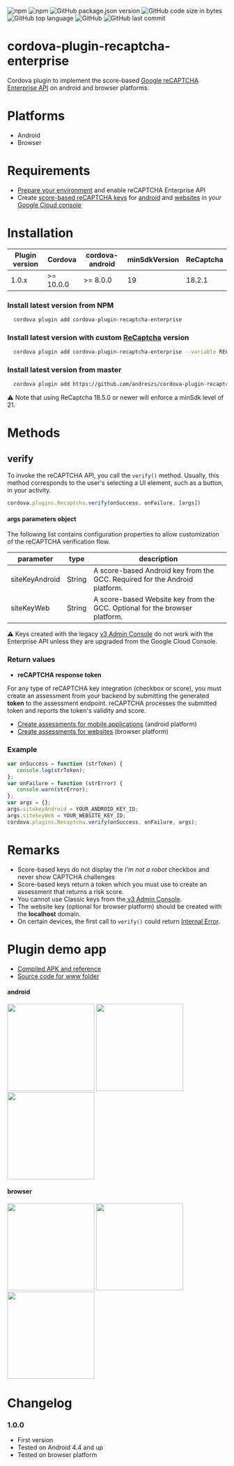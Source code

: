 ![npm](https://img.shields.io/npm/dt/cordova-plugin-recaptcha-enterprise) ![npm](https://img.shields.io/npm/v/cordova-plugin-recaptcha-enterprise) ![GitHub package.json version](https://img.shields.io/github/package-json/v/andreszs/cordova-plugin-recaptcha-enterprise?color=FF6D00&label=master&logo=github) ![GitHub code size in bytes](https://img.shields.io/github/languages/code-size/andreszs/cordova-plugin-recaptcha-enterprise) ![GitHub top language](https://img.shields.io/github/languages/top/andreszs/cordova-plugin-recaptcha-enterprise) ![GitHub](https://img.shields.io/github/license/andreszs/cordova-plugin-recaptcha-enterprise) ![GitHub last commit](https://img.shields.io/github/last-commit/andreszs/cordova-plugin-recaptcha-enterprise)

# cordova-plugin-recaptcha-enterprise

Cordova plugin to implement the score-based [Google reCAPTCHA Enterprise API](https://cloud.google.com/recaptcha-enterprise/docs/overview "Google reCAPTCHA Enterprise API") on android and browser platforms.

# Platforms

- Android
- Browser

# Requirements

- [Prepare your environment](https://cloud.google.com/recaptcha-enterprise/docs/prepare-environment "Prepare your environment") and enable reCAPTCHA Enterprise API
- Create [score-based reCAPTCHA keys](https://cloud.google.com/recaptcha-enterprise/docs/keys "score-based reCAPTCHA keys") for [android](https://cloud.google.com/recaptcha-enterprise/docs/create-key-mobile "android") and [websites](https://cloud.google.com/recaptcha-enterprise/docs/create-key-website "websites") in your [Google Cloud console](https://console.cloud.google.com/security/recaptcha?orgonly=true&project=plugin-demo-1718371135488&supportedpurview=organizationId,folder,project " Google Cloud console")

# Installation

| Plugin version | Cordova | cordova-android | minSdkVersion | ReCaptcha |
| --- | --- | --- | --- | --- |
| 1.0.x | >= 10.0.0 | >= 8.0.0 | 19 | 18.2.1 |

### Install latest version from NPM

```bash
  cordova plugin add cordova-plugin-recaptcha-enterprise
```

### Install latest version with custom [ReCaptcha](https://mvnrepository.com/artifact/com.google.android.recaptcha/recaptcha) version

```bash
  cordova plugin add cordova-plugin-recaptcha-enterprise --variable RECAPTCHA_VERSION=18.2.1
```

### Install latest version from master

```bash
  cordova plugin add https://github.com/andreszs/cordova-plugin-recaptcha-enterprise
```
⚠ Note that using ReCaptcha 18.5.0 or newer will enforce a minSdk level of 21.

# Methods

## verify

To invoke the reCAPTCHA API, you call the `verify()` method. Usually, this method corresponds to the user's selecting a UI element, such as a button, in your activity.

```javascript
cordova.plugins.Recaptcha.verify(onSuccess, onFailure, [args])
```

#### args parameters object

The following list contains configuration properties to allow customization of the reCAPTCHA verification flow.

| parameter | type | description |
| --- | --- | --- |
| siteKeyAndroid | String | A score-based Android key from the GCC. Required for the Android platform. |
| siteKeyWeb | String | A score-based Website key from the GCC. Optional for the browser platform. |

⚠ Keys created with the legacy [v3 Admin Console](https://www.google.com/recaptcha/admin/ "v3 Admin Console") do not work with the Enterprise API unless they are upgraded from the Google Cloud Console.

### Return values

- **reCAPTCHA response token**

For any type of reCAPTCHA key integration (checkbox or score), you must create an assessment from your backend by submitting the generated **token** to the assessment endpoint. reCAPTCHA processes the submitted token and reports the token's validity and score.

- [Create assessments for mobile applications](https://cloud.google.com/recaptcha-enterprise/docs/create-assessment-mobile "Create assessments for mobile applications") (android platform)
- [Create assessments for websites](https://cloud.google.com/recaptcha-enterprise/docs/create-assessment-website "Create assessments for websites") (browser platform)

### Example

 ```javascript
var onSuccess = function (strToken) {
    console.log(strToken);
};
var onFailure = function (strError) {
    console.warn(strError);
};
var args = {};
args.sitekeyAndroid = YOUR_ANDROID_KEY_ID;
args.sitekeyWeb = YOUR_WEBSITE_KEY_ID;
cordova.plugins.Recaptcha.verify(onSuccess, onFailure, args);
```

# Remarks

- Score-based keys do not display the *I'm not a robot* checkbox and never show CAPTCHA challenges
- Score-based keys return a token which you must use to create an assessment that returns a risk score.
- You cannot use Classic keys from the[ v3 Admin Console](https://www.google.com/recaptcha/admin " v3 Admin Console").
- The website key (optional for browser platform) should be created with the **localhost** domain.
- On certain devices, the first call to `verify()` could return [Internal Error](https://cloud.google.com/recaptcha-enterprise/docs/reference/android/com/google/android/recaptcha/RecaptchaErrorCode#INTERNAL_ERROR "Internal Error").

# Plugin demo app

- [Compiled APK and reference](https://www.andreszsogon.com/com-andreszs-grecaptcha-demo/)
- [Source code for www folder](https://github.com/andreszs/cordova-plugin-demos)

#### android
<img src="https://github.com/andreszs/cordova-plugin-demos/blob/main/com.andreszs.grecaptcha.demo/screenshots/android/grecaptcha-01.png?raw=true" width="200" /> <img src="https://github.com/andreszs/cordova-plugin-demos/blob/main/com.andreszs.grecaptcha.demo/screenshots/android/grecaptcha-02.png?raw=true" width="200" /> <img src="https://github.com/andreszs/cordova-plugin-demos/blob/main/com.andreszs.grecaptcha.demo/screenshots/android/grecaptcha-03.png?raw=true" width="200" />

#### browser
<img src="https://github.com/andreszs/cordova-plugin-demos/blob/main/com.andreszs.grecaptcha.demo/screenshots/browser/grecaptcha-01.png?raw=true" width="200" /> <img src="https://github.com/andreszs/cordova-plugin-demos/blob/main/com.andreszs.grecaptcha.demo/screenshots/browser/grecaptcha-02.png?raw=true" width="200" /> <img src="https://github.com/andreszs/cordova-plugin-demos/blob/main/com.andreszs.grecaptcha.demo/screenshots/browser/grecaptcha-03.png?raw=true" width="200" />

# Changelog

### 1.0.0

- First version
- Tested on Android 4.4 and up
- Tested on browser platform
